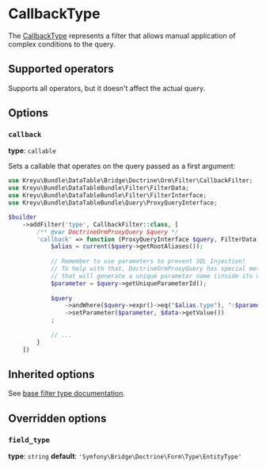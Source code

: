 # CallbackType

The [CallbackType](../../src/Filter/Type/CallbackType.php) represents a filter 
that allows manual application of complex conditions to the query. 

## Supported operators

Supports all operators, but it doesn't affect the actual query.

## Options

### `callback`

**type**: `callable`

Sets a callable that operates on the query passed as a first argument:

```php
use Kreyu\Bundle\DataTable\Bridge\Doctrine\Orm\Filter\CallbackFilter;
use Kreyu\Bundle\DataTableBundle\Filter\FilterData;
use Kreyu\Bundle\DataTableBundle\Filter\FilterInterface;
use Kreyu\Bundle\DataTableBundle\Query\ProxyQueryInterface;

$builder
    ->addFilter('type', CallbackFilter::class, [
        /** @var DoctrineOrmProxyQuery $query */
        'callback' => function (ProxyQueryInterface $query, FilterData $data, FilterInterface $filter): void {
            $alias = current($query->getRootAliases());
            
            // Remember to use parameters to prevent SQL Injection!
            // To help with that, DoctrineOrmProxyQuery has special method "getUniqueParameterId",
            // that will generate a unique parameter name (inside its query context), handy!
            $parameter = $query->getUniqueParameterId(); 
            
            $query
                ->andWhere($query->expr()->eq("$alias.type"), ":$parameter")
                ->setParameter($parameter, $data->getValue())
            ;
            
            // ...
        } 
    ])
```

## Inherited options

See [base filter type documentation](https://github.com/Kreyu/data-table-bundle/blob/main/docs/filter/types/filter.md).

## Overridden options

### `field_type`

**type**: `string` **default**: `'Symfony\Bridge\Doctrine\Form\Type\EntityType'`
